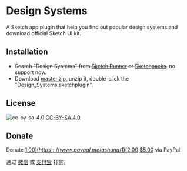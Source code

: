 # Design Systems

A Sketch app plugin that help you find out popular design systems and download official Sketch UI kit.

## Installation

- ~~Search "Design Systems" from [Sketch Runner](http://sketchrunner.com/) or [Sketchpacks](https://sketchpacks.com/).~~ no support now.
- Download [master.zip](https://github.com/Ashung/Design_Systems/archive/master.zip), unzip it, double-click the "Design_Systems.sketchplugin".

## License

![cc-by-sa-4.0](https://i.creativecommons.org/l/by-sa/4.0/80x15.png) [CC-BY-SA 4.0](http://creativecommons.org/licenses/by-sa/4.0/)

## Donate

Donate [$1.00](https://www.paypal.me/ashung/1)  [$2.00](https://www.paypal.me/ashung/2)  [$5.00](https://www.paypal.me/ashung/5) via PayPal.

通过 [微信](http://ashung.github.io/donate.html?ref=design_systems) 或 [支付宝](http://ashung.github.io/donate.html?ref=design_systems) 打赏。
